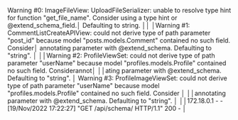 Warning #0: ImageFileView: UploadFileSerializer: unable to resolve type hint for function "get_file_name". Consider using a type hint or @extend_schema_field.│
 Defaulting to string.                                                                                                                                        ││                                                                    │Warning #1: CommentListCreateAPIView: could not derive type of path parameter "post_id" because model "posts.models.Comment" contained no such field. Consider│
annotating parameter with @extend_schema. Defaulting to "string".                                                                                            │
││Warning #2: ProfileViewSet: could not derive type of path parameter "userName" because model "profiles.models.Profile" contained no such field. Considerannot│
 ││ating parameter with @extend_schema. Defaulting to "string".                                                                                                  │
Warning #3: ProfileImageViewSet: could not derive type of path parameter "userName" because model "profiles.models.Profile" contained no such field. Consider │
││annotating parameter with @extend_schema. Defaulting to "string".                                                                                             │
││172.18.0.1 - - [19/Nov/2022 17:22:27] "GET /api/schema/ HTTP/1.1" 200 -                                                                                       │